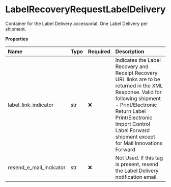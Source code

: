 # LabelRecoveryRequestLabelDelivery

Container for the Label Delivery accessorial. One Label Delivery per shipment.

**Properties**

| Name                    | Type | Required | Description                                                                                                                                                                                                                                                 |
| :---------------------- | :--- | :------- | :---------------------------------------------------------------------------------------------------------------------------------------------------------------------------------------------------------------------------------------------------------- |
| label_link_indicator    | str  | ❌       | Indicates the Label Recovery and Receipt Recovery URL links are to be returned in the XML Response. Valid for following shipment - Print/Electronic Return Label Print/Electronic Import Control Label Forward shipment except for Mail Innovations Forward |
| resend_e_mail_indicator | str  | ❌       | Not Used. If this tag is present, resend the Label Delivery notification email.                                                                                                                                                                             |

<!-- This file was generated by liblab | https://liblab.com/ -->
